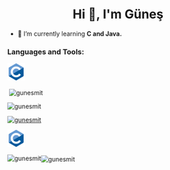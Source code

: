 <h1 align="center">Hi 👋, I'm Güneş</h1>

- 🌱 I’m currently learning **C and Java.**

<p align="left">
</p>

<h3 align="left">Languages and Tools:</h3>
<p align="left"> <a href="https://www.cprogramming.com/" target="_blank" rel="noreferrer"> <img src="https://raw.githubusercontent.com/devicons/devicon/master/icons/c/c-original.svg" alt="c" width="40" height="40"/> </a> </p>

<p>&nbsp;<img align="center" src="https://github-readme-stats.vercel.app/api?username=gunesmit&show_icons=true&locale=en" alt="gunesmit" /></p>


<p align="left"> <img src="https://komarev.com/ghpvc/?username=gunesmit&label=Profile%20views&color=0e75b6&style=flat" alt="gunesmit" /> </p>

<p align="left"> <a href="https://github.com/ryo-ma/github-profile-trophy"><img src="https://github-profile-trophy.vercel.app/?username=gunesmit" alt="gunesmit" /></a> </p>


<p align="left"> <a href="https://www.cprogramming.com/" target="_blank" rel="noreferrer"> <img src="https://raw.githubusercontent.com/devicons/devicon/master/icons/c/c-original.svg" alt="c" width="40" height="40"/> </a> </p>

<p><img align="left" src="https://github-readme-stats.vercel.app/api/top-langs?username=gunesmit&show_icons=true&locale=en&layout=compact" alt="gunesmit" /></p>


<p><img align="center" src="https://github-readme-streak-stats.herokuapp.com/?user=gunesmit&" alt="gunesmit" /></p>


